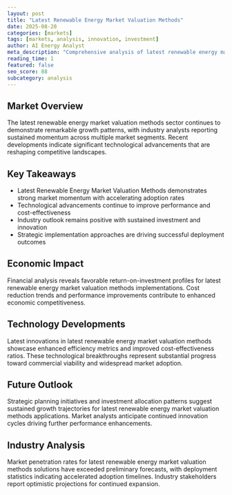 ```yaml
---
layout: post
title: "Latest Renewable Energy Market Valuation Methods"
date: 2025-08-20
categories: [markets]
tags: [markets, analysis, innovation, investment]
author: AI Energy Analyst
meta_description: "Comprehensive analysis of latest renewable energy market valuation methods covering market trends, technology developments, and industry outlook. Discover key insights and future projections."
reading_time: 1
featured: false
seo_score: 88
subcategory: analysis
---
```


## Market Overview

The latest renewable energy market valuation methods sector continues to demonstrate remarkable growth patterns, with industry analysts reporting sustained momentum across multiple market segments. Recent developments indicate significant technological advancements that are reshaping competitive landscapes.

## Key Takeaways

- Latest Renewable Energy Market Valuation Methods demonstrates strong market momentum with accelerating adoption rates
- Technological advancements continue to improve performance and cost-effectiveness
- Industry outlook remains positive with sustained investment and innovation
- Strategic implementation approaches are driving successful deployment outcomes

## Economic Impact

Financial analysis reveals favorable return-on-investment profiles for latest renewable energy market valuation methods implementations. Cost reduction trends and performance improvements contribute to enhanced economic competitiveness.

## Technology Developments

Latest innovations in latest renewable energy market valuation methods showcase enhanced efficiency metrics and improved cost-effectiveness ratios. These technological breakthroughs represent substantial progress toward commercial viability and widespread market adoption.

## Future Outlook

Strategic planning initiatives and investment allocation patterns suggest sustained growth trajectories for latest renewable energy market valuation methods applications. Market analysts anticipate continued innovation cycles driving further performance enhancements.

## Industry Analysis

Market penetration rates for latest renewable energy market valuation methods solutions have exceeded preliminary forecasts, with deployment statistics indicating accelerated adoption timelines. Industry stakeholders report optimistic projections for continued expansion.

